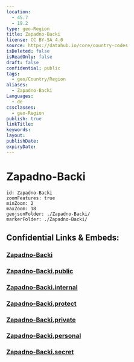 ```yaml
---
location:
  - 45.7
  - 19.2
type: geo-Region
title: Zapadno-Backi
license: CC BY-SA 4.0
source: https://datahub.io/core/country-codes
isDeleted: false
isReadOnly: false
draft: false
confidential: public
tags:
  - geo/Country/Region
aliases:
  - Zapadno-Backi
Languages:
  - de
cssclasses:
  - geo-Region
publish: true
linkTitle:
keywords:
layout:
publishDate:
expiryDate:
---
```


# Zapadno-Backi

```leaflet
id: Zapadno-Backi
zoomFeatures: true 
minZoom: 2 
maxZoom: 18
geojsonFolder: ./Zapadno-Backi/
markerFolder: ./Zapadno-Backi/
```


## Confidential Links & Embeds: 

### [Zapadno-Backi](/_Standards/Earth/Continent/Europe/Europe~South/Serbia/districts~Serbia/Zapadno-Backi.md) 

### [Zapadno-Backi.public](/_public/Earth/Continent/Europe/Europe~South/Serbia/districts~Serbia/Zapadno-Backi.public.md) 

### [Zapadno-Backi.internal](/_internal/Earth/Continent/Europe/Europe~South/Serbia/districts~Serbia/Zapadno-Backi.internal.md) 

### [Zapadno-Backi.protect](/_protect/Earth/Continent/Europe/Europe~South/Serbia/districts~Serbia/Zapadno-Backi.protect.md) 

### [Zapadno-Backi.private](/_private/Earth/Continent/Europe/Europe~South/Serbia/districts~Serbia/Zapadno-Backi.private.md) 

### [Zapadno-Backi.personal](/_personal/Earth/Continent/Europe/Europe~South/Serbia/districts~Serbia/Zapadno-Backi.personal.md) 

### [Zapadno-Backi.secret](/_secret/Earth/Continent/Europe/Europe~South/Serbia/districts~Serbia/Zapadno-Backi.secret.md)

